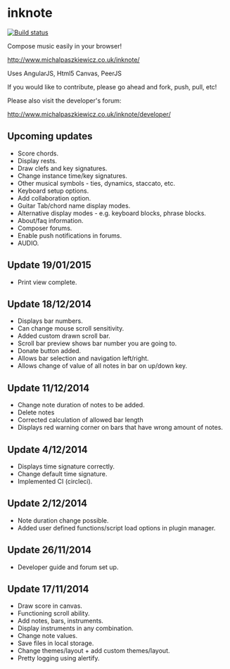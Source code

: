 inknote
=======

[![Build status](https://circleci.com/gh/MichalPaszkiewicz/inknote.png?circle-token=:circle-token)](https://circleci.com/gh/MichalPaszkiewicz/inknote)

Compose music easily in your browser!

http://www.michalpaszkiewicz.co.uk/inknote/

Uses AngularJS, Html5 Canvas, PeerJS

If you would like to contribute, please go ahead and fork, push, pull, etc!

Please also visit the developer's forum:

http://www.michalpaszkiewicz.co.uk/inknote/developer/

Upcoming updates
------------------
- Score chords.
- Display rests.
- Draw clefs and key signatures.
- Change instance time/key signatures.
- Other musical symbols - ties, dynamics, staccato, etc.
- Keyboard setup options.
- Add collaboration option.
- Guitar Tab/chord name display modes.
- Alternative display modes - e.g. keyboard blocks, phrase blocks.
- About/faq information.
- Composer forums.
- Enable push notifications in forums.
- AUDIO.

Update 19/01/2015
------------------
- Print view complete.

Update 18/12/2014
------------------
- Displays bar numbers.
- Can change mouse scroll sensitivity.
- Added custom drawn scroll bar.
- Scroll bar preview shows bar number you are going to.
- Donate button added.
- Allows bar selection and navigation left/right.
- Allows change of value of all notes in bar on up/down key.

Update 11/12/2014
------------------
- Change note duration of notes to be added.
- Delete notes
- Corrected calculation of allowed bar length
- Displays red warning corner on bars that have wrong amount of notes.

Update 4/12/2014
------------------
- Displays time signature correctly.
- Change default time signature.
- Implemented CI (circleci).

Update 2/12/2014
------------------
- Note duration change possible.
- Added user defined functions/script load options in plugin manager.

Update 26/11/2014
------------------
- Developer guide and forum set up.

Update 17/11/2014
------------------
- Draw score in canvas.
- Functioning scroll ability.
- Add notes, bars, instruments.
- Display instruments in any combination.
- Change note values.
- Save files in local storage.
- Change themes/layout + add custom themes/layout.
- Pretty logging using alertify.
